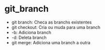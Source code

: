 # git_branch

- git branch: Checa as branchs existentes
- git checkout: Cria ou muda para uma branch
- -b: Adiciona branch
- -d: Deleta branch
- git merge: Adiciona uma branch a outra
